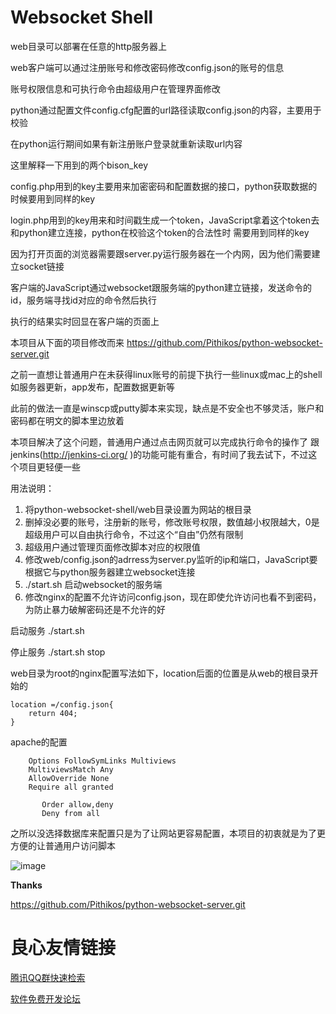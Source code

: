 Websocket Shell
=======================
 web目录可以部署在任意的http服务器上
 
 web客户端可以通过注册账号和修改密码修改config.json的账号的信息
 
 账号权限信息和可执行命令由超级用户在管理界面修改
 
 python通过配置文件config.cfg配置的url路径读取config.json的内容，主要用于校验
 
 在python运行期间如果有新注册账户登录就重新读取url内容

 这里解释一下用到的两个bison_key

 config.php用到的key主要用来加密密码和配置数据的接口，python获取数据的时候要用到同样的key
 
 login.php用到的key用来和时间戳生成一个token，JavaScript拿着这个token去和python建立连接，python在校验这个token的合法性时
 需要用到同样的key

 
 因为打开页面的浏览器需要跟server.py运行服务器在一个内网，因为他们需要建立socket链接
 
 客户端的JavaScript通过websocket跟服务端的python建立链接，发送命令的id，服务端寻找id对应的命令然后执行
 
 执行的结果实时回显在客户端的页面上

本项目从下面的项目修改而来
https://github.com/Pithikos/python-websocket-server.git

之前一直想让普通用户在未获得linux账号的前提下执行一些linux或mac上的shell
如服务器更新，app发布，配置数据更新等

此前的做法一直是winscp或putty脚本来实现，缺点是不安全也不够灵活，账户和密码都在明文的脚本里边放着

本项目解决了这个问题，普通用户通过点击网页就可以完成执行命令的操作了
跟jenkins(http://jenkins-ci.org/ )的功能可能有重合，有时间了我去试下，不过这个项目更轻便一些




用法说明：

1. 	将python-websocket-shell/web目录设置为网站的根目录
2. 	删掉没必要的账号，注册新的账号，修改账号权限，数值越小权限越大，0是超级用户可以自由执行命令，不过这个“自由”仍然有限制
3. 	超级用户通过管理页面修改脚本对应的权限值
4. 	修改web/config.json的adrress为server.py监听的ip和端口，JavaScript要根据它与python服务器建立websocket连接
5. 	./start.sh 启动websocket的服务端
6. 	修改nginx的配置不允许访问config.json，现在即使允许访问也看不到密码，为防止暴力破解密码还是不允许的好

启动服务 ./start.sh

停止服务 ./start.sh stop

web目录为root的nginx配置写法如下，location后面的位置是从web的根目录开始的

	location =/config.json{ 
		return 404; 
	} 
	
apache的配置

	 
	    Options FollowSymLinks Multiviews
	    MultiviewsMatch Any
	    AllowOverride None
	    Require all granted
	     
	       Order allow,deny
	       Deny from all
	     
	 


之所以没选择数据库来配置只是为了让网站更容易配置，本项目的初衷就是为了更方便的让普通用户访问脚本

![image](https://git.oschina.net/zhulangren/python-websocket-shell/raw/master/shell.jpg)


**Thanks**

https://github.com/Pithikos/python-websocket-server.git


 # 良心友情链接

[腾讯QQ群快速检索](http://u.720life.cn/s/8cf73f7c)

[软件免费开发论坛](http://u.720life.cn/s/bbb01dc0)